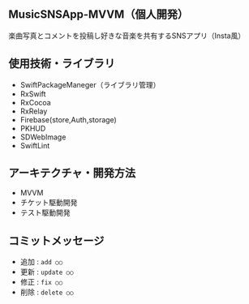 ## MusicSNSApp-MVVM（個人開発）
楽曲写真とコメントを投稿し好きな音楽を共有するSNSアプリ（Insta風）

## 使用技術・ライブラリ
- SwiftPackageManeger（ライブラリ管理）
- RxSwift
- RxCocoa
- RxRelay
- Firebase(store,Auth,storage)
- PKHUD
- SDWebImage
- SwiftLint

## アーキテクチャ・開発方法
- MVVM
- チケット駆動開発
- テスト駆動開発

## コミットメッセージ
- 追加 : `add ○○`
- 更新 : `update ○○`
- 修正 : `fix ○○`
- 削除 : `delete ○○`
